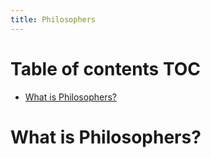 ```yaml
---
title: Philosophers
---
```


# Table of contents <span class="tag" tag-name="TOC"><span class="smallcaps">TOC</span></span>

- [What is Philosophers?](#what-is-philosophers)

# What is Philosophers?
